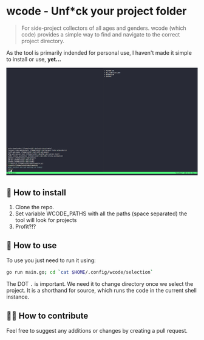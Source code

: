 # wcode - Unf*ck your project folder

> For side-project collectors of all ages and genders.
wcode (which code) provides a simple way to find and navigate to the correct project directory.

As the tool is primarily indended for personal use, I haven't made it simple to install or use, **yet...**

![wcode Showcase](./wcode_showcase.png)

## 🌱 How to install
1. Clone the repo.
2. Set variable WCODE_PATHS with all the paths (space separated) the tool will look for projects
3. Profit?!?

## 🌷 How to use
To use you just need to run it using:
```sh
go run main.go; cd `cat $HOME/.config/wcode/selection`
```

The DOT `.` is important. We need it to change directory once we select the project. It is a shorthand for source, which runs the code in the current shell instance.

## 🧑‍🌾 How to contribute
Feel free to suggest any additions or changes by creating a pull request.
